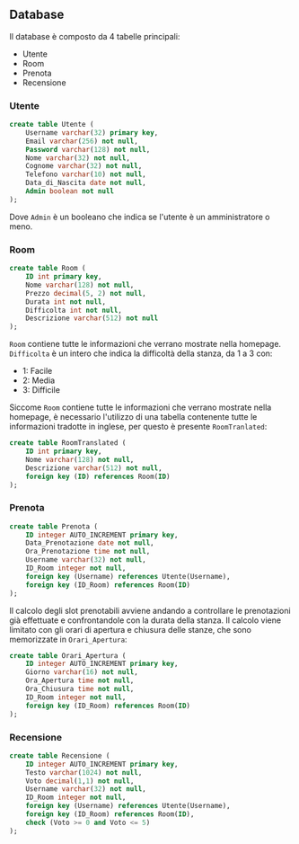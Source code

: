 ## Database

Il database è composto da 4 tabelle principali:
- Utente
- Room
- Prenota
- Recensione

### Utente

```sql
create table Utente (
    Username varchar(32) primary key,
    Email varchar(256) not null,
    Password varchar(128) not null,
    Nome varchar(32) not null,
    Cognome varchar(32) not null,
    Telefono varchar(10) not null,
    Data_di_Nascita date not null,
    Admin boolean not null
);
```

Dove `Admin` è un booleano che indica se l'utente è un amministratore o meno.

### Room

```sql
create table Room (
    ID int primary key,
    Nome varchar(128) not null,
    Prezzo decimal(5, 2) not null,
    Durata int not null,
    Difficolta int not null,
    Descrizione varchar(512) not null
);
```

`Room` contiene tutte le informazioni che verrano mostrate nella homepage. <br>
`Difficolta` è un intero che indica la difficoltà della stanza, da 1 a 3 con:
- 1: Facile
- 2: Media
- 3: Difficile

Siccome `Room` contiene tutte le informazioni che verrano mostrate nella homepage, è necessario l'utilizzo di una tabella contenente tutte le informazioni tradotte in inglese, per questo è presente `RoomTranlated`:

```sql
create table RoomTranslated (
    ID int primary key,
    Nome varchar(128) not null,
    Descrizione varchar(512) not null,
    foreign key (ID) references Room(ID)
);
```

### Prenota

```sql
create table Prenota (
    ID integer AUTO_INCREMENT primary key,
    Data_Prenotazione date not null,
    Ora_Prenotazione time not null,
    Username varchar(32) not null,
    ID_Room integer not null,
    foreign key (Username) references Utente(Username),
    foreign key (ID_Room) references Room(ID)
);
```

Il calcolo degli slot prenotabili avviene andando a controllare le prenotazioni già effettuate e confrontandole con la durata della stanza. Il calcolo viene limitato con gli orari di apertura e chiusura delle stanze, che sono memorizzate in `Orari_Apertura`:

```sql
create table Orari_Apertura (
    ID integer AUTO_INCREMENT primary key,
    Giorno varchar(16) not null,
    Ora_Apertura time not null,
    Ora_Chiusura time not null,
    ID_Room integer not null,
    foreign key (ID_Room) references Room(ID)
);
```

### Recensione

```sql
create table Recensione (
    ID integer AUTO_INCREMENT primary key,
    Testo varchar(1024) not null,
    Voto decimal(1,1) not null,
    Username varchar(32) not null,
    ID_Room integer not null,
    foreign key (Username) references Utente(Username),
    foreign key (ID_Room) references Room(ID),
    check (Voto >= 0 and Voto <= 5)
);
```